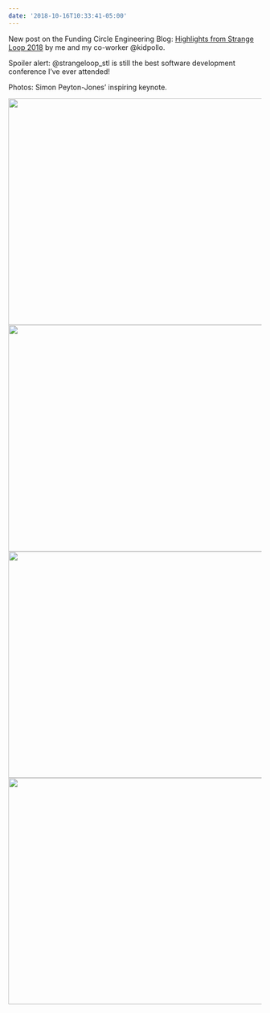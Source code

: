 ```yaml
---
date: '2018-10-16T10:33:41-05:00'
---
```

New post on the Funding Circle Engineering Blog: [Highlights from Strange Loop 2018](https://engineering.fundingcircle.com/blog/2018/10/15/highlights-from-strange-loop-2018/) by me and my co-worker @kidpollo.

Spoiler alert: @strangeloop_stl is still the best software development conference I’ve ever attended!

Photos: Simon Peyton-Jones’ inspiring keynote.

<img src="uploads/2018/67a13c2aa3.jpg" width="600" height="450" /><img src="uploads/2018/929caf9a0e.jpg" width="600" height="450" /><img src="uploads/2018/0960cb5994.jpg" width="600" height="450" /><img src="uploads/2018/d8ea997233.jpg" width="600" height="450" />
